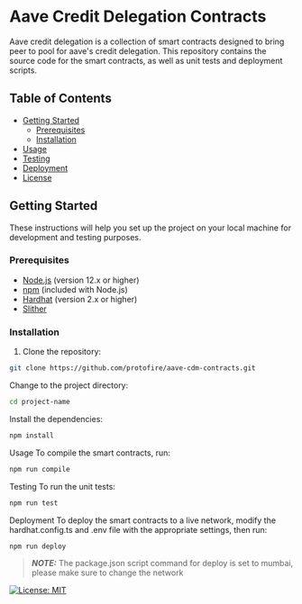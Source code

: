 # Aave Credit Delegation Contracts

Aave credit delegation is a collection of smart contracts designed to bring peer to pool for aave's credit delegation. This repository contains the source code for the smart contracts, as well as unit tests and deployment scripts.

## Table of Contents

- [Getting Started](#getting-started)
  - [Prerequisites](#prerequisites)
  - [Installation](#installation)
- [Usage](#usage)
- [Testing](#testing)
- [Deployment](#deployment)
- [License](#license)

## Getting Started

These instructions will help you set up the project on your local machine for development and testing purposes.

### Prerequisites

- [Node.js](https://nodejs.org/en/download/) (version 12.x or higher)
- [npm](https://www.npmjs.com/get-npm) (included with Node.js)
- [Hardhat](https://hardhat.org/) (version 2.x or higher)
- [Slither](https://github.com/crytic/slither)

### Installation

1. Clone the repository:

```bash
git clone https://github.com/protofire/aave-cdm-contracts.git
```

Change to the project directory:

```bash
cd project-name
```

Install the dependencies:

```bash
npm install
```

Usage
To compile the smart contracts, run:

```bash
npm run compile
```

Testing
To run the unit tests:

```bash
npm run test
```

Deployment
To deploy the smart contracts to a live network, modify the hardhat.config.ts and .env file with the appropriate settings, then run:

```bash
npm run deploy
```

> **_NOTE:_** The package.json script command for deploy is set to mumbai, please make sure to change the network

[![License: MIT](https://img.shields.io/badge/License-MIT-yellow.svg)](https://opensource.org/licenses/MIT)
